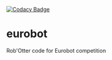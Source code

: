 
[![Codacy Badge](https://api.codacy.com/project/badge/Grade/1fed9f43cd5f497585b0381c4efa0c2b)](https://www.codacy.com/app/teyssieuman/eurobot?utm_source=github.com&amp;utm_medium=referral&amp;utm_content=robotter/eurobot&amp;utm_campaign=Badge_Grade)

# eurobot
Rob'Otter code for Eurobot competition

